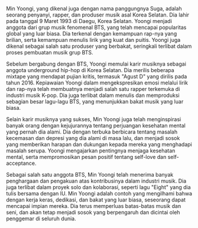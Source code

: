 <p>Min Yoongi, yang dikenal juga dengan nama panggungnya Suga, adalah seorang penyanyi, rapper, dan produser musik asal Korea Selatan. Dia lahir pada tanggal 9 Maret 1993 di Daegu, Korea Selatan. Yoongi menjadi anggota dari grup musik fenomenal BTS, yang telah mencapai popularitas global yang luar biasa. Dia terkenal dengan kemampuan rap-nya yang brilian, serta kemampuan menulis lirik yang kuat dan puitis. Yoongi juga dikenal sebagai salah satu produser yang berbakat, seringkali terlibat dalam proses pembuatan musik grup BTS.</p>
<p>Sebelum bergabung dengan BTS, Yoongi memulai karir musiknya sebagai anggota underground hip-hop di Korea Selatan. Dia merilis beberapa mixtape yang mendapat pujian kritis, termasuk "Agust D" yang dirilis pada tahun 2016. Kepiawaian Yoongi dalam mengekspresikan emosi melalui lirik dan rap-nya telah membuatnya menjadi salah satu rapper terkemuka di industri musik K-pop. Dia juga terlibat dalam menulis dan memproduksi sebagian besar lagu-lagu BTS, yang menunjukkan bakat musik yang luar biasa.</p>
<p>Selain karir musiknya yang sukses, Min Yoongi juga telah menginspirasi banyak orang dengan kejujurannya tentang perjuangan kesehatan mental yang pernah dia alami. Dia dengan terbuka berbicara tentang masalah kecemasan dan depresi yang dia alami di masa lalu, dan menjadi sosok yang memberikan harapan dan dukungan kepada mereka yang menghadapi masalah serupa. Yoongi mengajarkan pentingnya menjaga kesehatan mental, serta mempromosikan pesan positif tentang self-love dan self-acceptance.</p>
<p>Sebagai salah satu anggota BTS, Min Yoongi telah menerima banyak penghargaan dan pengakuan atas kontribusinya dalam industri musik. Dia juga terlibat dalam proyek solo dan kolaborasi, seperti lagu "Eight" yang dia tulis bersama dengan IU. Min Yoongi adalah contoh yang mengilhami bahwa dengan kerja keras, dedikasi, dan bakat yang luar biasa, seseorang dapat mencapai impian mereka. Dia terus memperluas batas-batas musik dan seni, dan akan tetap menjadi sosok yang berpengaruh dan dicintai oleh penggemar di seluruh dunia.</p>